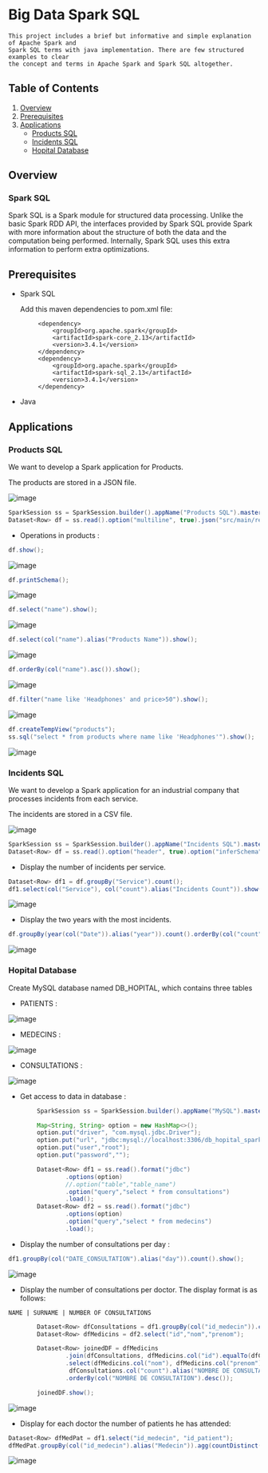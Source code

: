 # Big Data Spark SQL


```
This project includes a brief but informative and simple explanation of Apache Spark and
Spark SQL terms with java implementation. There are few structured examples to clear
the concept and terms in Apache Spark and Spark SQL altogether.
```

## Table of Contents
1. [Overview](#overview)
2. [Prerequisites](#prerequisites)
3. [Applications](#applications)
   * [Products SQL](#products-sql)
   * [Incidents SQL](#incidents-sql)
   * [Hopital Database](#hopital-database)


## Overview

### Spark SQL

Spark SQL is a Spark module for structured data processing. Unlike the basic Spark RDD API, the interfaces provided by Spark SQL provide Spark with more information about the structure of both the data and the computation being performed. Internally, Spark SQL uses this extra information to perform extra optimizations.

## Prerequisites

 * Spark SQL

   Add this maven dependencies to pom.xml file:
   
   ```maven
        <dependency>
            <groupId>org.apache.spark</groupId>
            <artifactId>spark-core_2.13</artifactId>
            <version>3.4.1</version>
        </dependency>
        <dependency>
            <groupId>org.apache.spark</groupId>
            <artifactId>spark-sql_2.13</artifactId>
            <version>3.4.1</version>
        </dependency>
   ```

 * Java

## Applications

### Products SQL

We want to develop a Spark application for Products.

The products are stored in a JSON file.

![image](https://github.com/el-moudni-hicham/bigdata-spark-sql/assets/85403056/5a8c3ffa-3748-4dce-b16c-051d1029f8b6)

```java
SparkSession ss = SparkSession.builder().appName("Products SQL").master("local[*]").getOrCreate();
Dataset<Row> df = ss.read().option("multiline", true).json("src/main/resources/products.json");
```

* Operations in products :

```java
df.show();
```

![image](https://github.com/el-moudni-hicham/bigdata-spark-sql/assets/85403056/736c66c5-a3ce-446e-83e0-297276e532fb)


```java
df.printSchema();
```

![image](https://github.com/el-moudni-hicham/bigdata-spark-sql/assets/85403056/fc9c279b-731f-499f-b0a8-aa016576bf0d)

```java
df.select("name").show();        
```

![image](https://github.com/el-moudni-hicham/bigdata-spark-sql/assets/85403056/2aae07ec-36da-474a-b26b-002b3b20c944)


```java
df.select(col("name").alias("Products Name")).show();
```

![image](https://github.com/el-moudni-hicham/bigdata-spark-sql/assets/85403056/782d2ee3-0f14-4f9f-9b3e-c86bf081bfa3)


```java
df.orderBy(col("name").asc()).show();
```

![image](https://github.com/el-moudni-hicham/bigdata-spark-sql/assets/85403056/6f68a29b-aab4-4a70-b009-fc2a3d74b1e0)


```java
df.filter("name like 'Headphones' and price>50").show();
```

![image](https://github.com/el-moudni-hicham/bigdata-spark-sql/assets/85403056/7057e067-ce9b-4566-8785-7ea9f678d340)


```java
df.createTempView("products");
ss.sql("select * from products where name like 'Headphones'").show();
```

![image](https://github.com/el-moudni-hicham/bigdata-spark-sql/assets/85403056/d5c1837d-dca5-4ab1-a63d-613f9f8ab234)


### Incidents SQL
We want to develop a Spark application for an industrial company that processes incidents from each service. 

The incidents are stored in a CSV file.

![image](https://github.com/el-moudni-hicham/bigdata-spark-sql/assets/85403056/a0119451-b944-4662-a07a-3ce56b89fa6e)

```java
SparkSession ss = SparkSession.builder().appName("Incidents SQL").master("local[*]").getOrCreate();
Dataset<Row> df = ss.read().option("header", true).option("inferSchema", true).csv("src/main/resources/incidents.csv");
```

* Display the number of incidents per service.

```java
Dataset<Row> df1 = df.groupBy("Service").count();
df1.select(col("Service"), col("count").alias("Incidents Count")).show();
```

![image](https://github.com/el-moudni-hicham/bigdata-spark-sql/assets/85403056/34972b5f-83c0-4720-8186-60733427a6cb)

* Display the two years with the most incidents.

```java
df.groupBy(year(col("Date")).alias("year")).count().orderBy(col("count").desc()).limit(2).show();
```

![image](https://github.com/el-moudni-hicham/bigdata-spark-sql/assets/85403056/80354378-c621-45ac-8f09-a12ea7eed294)

### Hopital Database

 Create MySQL database named DB_HOPITAL, which contains three tables 
 
 * PATIENTS :

![image](https://github.com/el-moudni-hicham/bigdata-spark-sql/assets/85403056/12cd8ab1-d6d5-4f85-b1d7-5162608c6b83)

 * MEDECINS :

![image](https://github.com/el-moudni-hicham/bigdata-spark-sql/assets/85403056/23e115fb-f9ed-42a0-a1b8-5d6ce0fe332c)

 * CONSULTATIONS :

![image](https://github.com/el-moudni-hicham/bigdata-spark-sql/assets/85403056/3a488794-074a-4189-89bf-7969e8a8674b)

* Get access to data in database :
  
```java
        SparkSession ss = SparkSession.builder().appName("MySQL").master("local[*]").getOrCreate();

        Map<String, String> option = new HashMap<>();
        option.put("driver", "com.mysql.jdbc.Driver");
        option.put("url", "jdbc:mysql://localhost:3306/db_hopital_spark");
        option.put("user","root");
        option.put("password","");

        Dataset<Row> df1 = ss.read().format("jdbc")
                .options(option)
                //.option("table","table_name")
                .option("query","select * from consultations")
                .load();
        Dataset<Row> df2 = ss.read().format("jdbc")
                .options(option)
                .option("query","select * from medecins")
                .load();
```

* Display the number of consultations per day :

```java
df1.groupBy(col("DATE_CONSULTATION").alias("day")).count().show();
```

![image](https://github.com/el-moudni-hicham/bigdata-spark-sql/assets/85403056/9dfd46f1-5606-46d7-91d8-b24a300b631c)


* Display the number of consultations per doctor. The display format is as follows:

`NAME | SURNAME | NUMBER OF CONSULTATIONS`

```java
        Dataset<Row> dfConsultations = df1.groupBy(col("id_medecin")).count();
        Dataset<Row> dfMedicins = df2.select("id","nom","prenom");

        Dataset<Row> joinedDF = dfMedicins
                .join(dfConsultations, dfMedicins.col("id").equalTo(dfConsultations.col("id_medecin")), "inner")
                .select(dfMedicins.col("nom"), dfMedicins.col("prenom"),
                 dfConsultations.col("count").alias("NOMBRE DE CONSULTATION"))
                .orderBy(col("NOMBRE DE CONSULTATION").desc());

        joinedDF.show();
```

![image](https://github.com/el-moudni-hicham/bigdata-spark-sql/assets/85403056/a20eaf6d-cdaf-4864-a2e9-8122f7724aab)

* Display for each doctor the number of patients he has attended:

```java
Dataset<Row> dfMedPat = df1.select("id_medecin", "id_patient");
dfMedPat.groupBy(col("id_medecin").alias("Medecin")).agg(countDistinct("id_patient").as("Number of patients")).show();
```

![image](https://github.com/el-moudni-hicham/bigdata-spark-sql/assets/85403056/4859c0c0-aba0-4b46-8c54-67373d1f027e)
